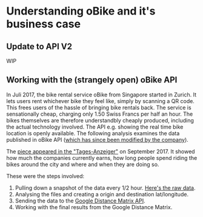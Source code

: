 # Understanding oBike and it's business case

## Update to API V2
WIP



## Working with the (strangely open) oBike API

In Juli 2017, the bike rental service oBike from Singapore started in Zurich. It
lets users rent whichever bike they feel like, simply by scanning a QR code. This
frees users of the hassle of bringing bike rentals back. The service is
sensationally cheap, charging only 1.50 Swiss Francs per half an hour. The bikes
themselves are therefore understandbly cheaply produced, including the actual technology
involved. The API e.g. showing the real time bike location is openly available.
The following analysis examines the data published in oBike API ([which has since been modified by the company](https://mobile.o.bike/api/v1/bike/list?longitude=8.541654869914055&latitude=47.37490008461292)).

The [piece appeared in the "Tages-Anzeiger"](https://www.tagesanzeiger.ch/zuerich/stadt/obikedaten-fliessen-nach-shanghai/story/31287563) on September 2017. It showed how much the companies currently earns, how long people
spend riding the bikes around the city and where and when they are doing so.

These were the steps involved:

1. Pulling down a snapshot of the data every 1/2 hour. [Here's the raw data](https://www.dropbox.com/sh/q0socjpdz4t695z/AAApMuYz9__BmvFLfwDtRaHFa?dl=0).
2. Analysing the files and creating a origin and destination lat/longitude.
3. Sending the data to the [Google Distance Matrix API](https://developers.google.com/maps/documentation/distance-matrix/).
4. Working with the final results from the Google Distance Matrix.
